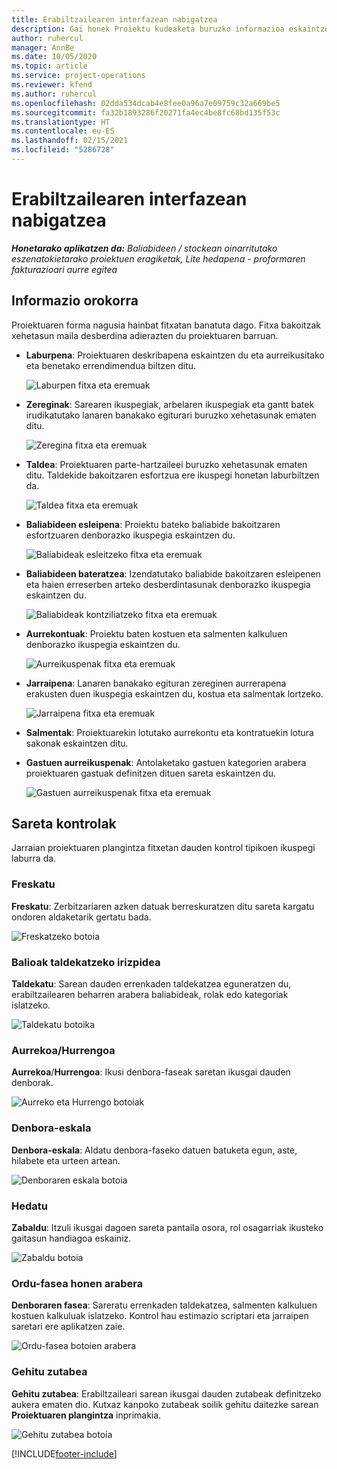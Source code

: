 ```yaml
---
title: Erabiltzailearen interfazean nabigatzea
description: Gai honek Proiektu kudeaketa buruzko informazioa eskaintzen du Dynamics 365 Proiektuaren eragiketak.
author: ruhercul
manager: AnnBe
ms.date: 10/05/2020
ms.topic: article
ms.service: project-operations
ms.reviewer: kfend
ms.author: ruhercul
ms.openlocfilehash: 02dda534dcab4e8fee0a96a7e09759c32a669be5
ms.sourcegitcommit: fa32b1893286f20271fa4ec4be8fc68bd135f53c
ms.translationtype: HT
ms.contentlocale: eu-ES
ms.lasthandoff: 02/15/2021
ms.locfileid: "5286728"
---
```

# <a name="navigating-the-user-interface"></a>Erabiltzailearen interfazean nabigatzea

_**Honetarako aplikatzen da:** Baliabideen / stockean oinarritutako eszenatokietarako proiektuen eragiketak, Lite hedapena - proformaren fakturazioari aurre egitea_

## <a name="overview"></a>Informazio orokorra

Proiektuaren forma nagusia hainbat fitxatan banatuta dago. Fitxa bakoitzak xehetasun maila desberdina adierazten du proiektuaren barruan.

- **Laburpena**: Proiektuaren deskribapena eskaintzen du eta aurreikusitako eta benetako errendimendua biltzen ditu.

    ![Laburpen fitxa eta eremuak](media/navigation7.png)

- **Zereginak**: Sarearen ikuspegiak, arbelaren ikuspegiak eta gantt batek irudikatutako lanaren banakako egiturari buruzko xehetasunak ematen ditu.

    ![Zeregina fitxa eta eremuak](media/navigation8.png)

- **Taldea**: Proiektuaren parte-hartzaileei buruzko xehetasunak ematen ditu. Taldekide bakoitzaren esfortzua ere ikuspegi honetan laburbiltzen da.

    ![Taldea fitxa eta eremuak](media/navigation9.png)

- **Baliabideen esleipena**: Proiektu bateko baliabide bakoitzaren esfortzuaren denborazko ikuspegia eskaintzen du.

    ![Baliabideak esleitzeko fitxa eta eremuak](media/navigation10.png)

- **Baliabideen bateratzea**: Izendatutako baliabide bakoitzaren esleipenen eta haien erreserben arteko desberdintasunak denborazko ikuspegia eskaintzen du.

    ![Baliabideak kontziliatzeko fitxa eta eremuak](media/navigation11.png)

- **Aurrekontuak**: Proiektu baten kostuen eta salmenten kalkuluen denborazko ikuspegia eskaintzen du.

    ![Aurreikuspenak fitxa eta eremuak](media/navigation12.png)

- **Jarraipena**: Lanaren banakako egituran zereginen aurrerapena erakusten duen ikuspegia eskaintzen du, kostua eta salmentak lortzeko.

    ![Jarraipena fitxa eta eremuak](media/navigation13.png)

- **Salmentak**: Proiektuarekin lotutako aurrekontu eta kontratuekin lotura sakonak eskaintzen ditu.

- **Gastuen aurreikuspenak**: Antolaketako gastuen kategorien arabera proiektuaren gastuak definitzen dituen sareta eskaintzen du.

    ![Gastuen aurreikuspenak fitxa eta eremuak](media/navigation14.png)

## <a name="grid-controls"></a>Sareta kontrolak

Jarraian proiektuaren plangintza fitxetan dauden kontrol tipikoen ikuspegi laburra da.

### <a name="refresh"></a>Freskatu

**Freskatu**: Zerbitzariaren azken datuak berreskuratzen ditu sareta kargatu ondoren aldaketarik gertatu bada.

![Freskatzeko botoia](media/navigation7.png)

### <a name="group-by"></a>Balioak taldekatzeko irizpidea

**Taldekatu**: Sarean dauden errenkaden taldekatzea eguneratzen du, erabiltzailearen beharren arabera baliabideak, rolak edo kategoriak islatzeko.

![Taldekatu botoika](media/navigation6.png)

### <a name="previousnext"></a>Aurrekoa/Hurrengoa

**Aurrekoa**/**Hurrengoa**: Ikusi denbora-faseak saretan ikusgai dauden denborak.

![Aurreko eta Hurrengo botoiak](media/navigation2.png)

### <a name="timescale"></a>Denbora-eskala

**Denbora-eskala**: Aldatu denbora-faseko datuen batuketa egun, aste, hilabete eta urteen artean.

![Denboraren eskala botoia](media/navigation3.png)

### <a name="expand"></a>Hedatu

**Zabaldu**: Itzuli ikusgai dagoen sareta pantaila osora, rol osagarriak ikusteko gaitasun handiagoa eskainiz.

![Zabaldu botoia](media/navigation4.png)

### <a name="time-phase-by"></a>Ordu-fasea honen arabera

**Denboraren fasea**: Sareratu errenkaden taldekatzea, salmenten kalkuluen kostuen kalkuluak islatzeko. Kontrol hau estimazio scriptari eta jarraipen saretari ere aplikatzen zaie.

![Ordu-fasea botoien arabera](media/navigation0.png)

### <a name="add-column"></a>Gehitu zutabea

**Gehitu zutabea**: Erabiltzaileari sarean ikusgai dauden zutabeak definitzeko aukera ematen dio. Kutxaz kanpoko zutabeak soilik gehitu daitezke sarean **Proiektuaren plangintza** inprimakia.

![Gehitu zutabea botoia](media/navigation5.png)


[!INCLUDE[footer-include](../includes/footer-banner.md)]